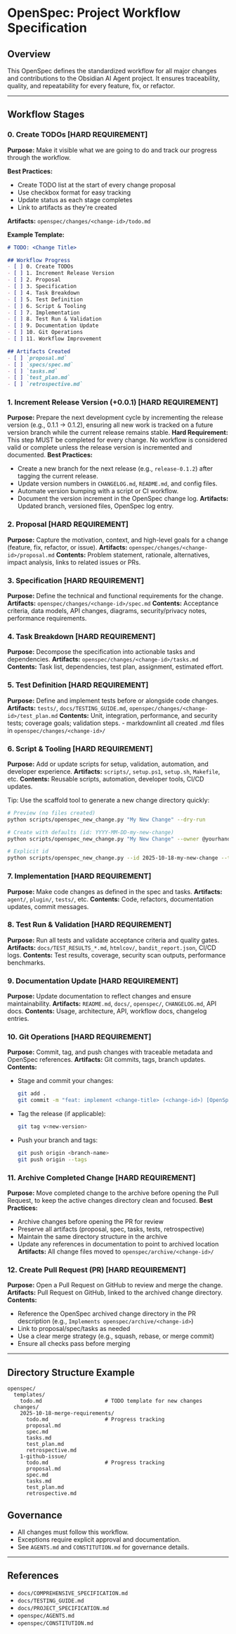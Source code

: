 # OpenSpec: Project Workflow Specification

## Overview
This OpenSpec defines the standardized workflow for all major changes and contributions to the Obsidian AI Agent project. It ensures traceability, quality, and repeatability for every feature, fix, or refactor.

---

## Workflow Stages

### 0. Create TODOs [HARD REQUIREMENT]
**Purpose:** Make it visible what we are going to do and track our progress through the workflow.

**Best Practices:**
- Create TODO list at the start of every change proposal
- Use checkbox format for easy tracking
- Update status as each stage completes
- Link to artifacts as they're created

**Artifacts:** `openspec/changes/<change-id>/todo.md`

**Example Template:**
```markdown
# TODO: <Change Title>

## Workflow Progress
- [ ] 0. Create TODOs
- [ ] 1. Increment Release Version
- [ ] 2. Proposal
- [ ] 3. Specification
- [ ] 4. Task Breakdown
- [ ] 5. Test Definition
- [ ] 6. Script & Tooling
- [ ] 7. Implementation
- [ ] 8. Test Run & Validation
- [ ] 9. Documentation Update
- [ ] 10. Git Operations
- [ ] 11. Workflow Improvement

## Artifacts Created
- [ ] `proposal.md`
- [ ] `specs/spec.md`
- [ ] `tasks.md`
- [ ] `test_plan.md`
- [ ] `retrospective.md`
```


### 1. Increment Release Version (+0.0.1) [HARD REQUIREMENT]
**Purpose:** Prepare the next development cycle by incrementing the release version (e.g., 0.1.1 → 0.1.2), ensuring all new work is tracked on a future version branch while the current release remains stable.
**Hard Requirement:** This step MUST be completed for every change. No workflow is considered valid or complete unless the release version is incremented and documented.
**Best Practices:**
- Create a new branch for the next release (e.g., `release-0.1.2`) after tagging the current release.
- Update version numbers in `CHANGELOG.md`, `README.md`, and config files.
- Automate version bumping with a script or CI workflow.
- Document the version increment in the OpenSpec change log.
**Artifacts:** Updated branch, versioned files, OpenSpec log entry.

### 2. Proposal [HARD REQUIREMENT]
**Purpose:** Capture the motivation, context, and high-level goals for a change (feature, fix, refactor, or issue).
**Artifacts:** `openspec/changes/<change-id>/proposal.md`
**Contents:** Problem statement, rationale, alternatives, impact analysis, links to related issues or PRs.

### 3. Specification [HARD REQUIREMENT]
**Purpose:** Define the technical and functional requirements for the change.
**Artifacts:** `openspec/changes/<change-id>/spec.md`
**Contents:** Acceptance criteria, data models, API changes, diagrams, security/privacy notes, performance requirements.

### 4. Task Breakdown [HARD REQUIREMENT]
**Purpose:** Decompose the specification into actionable tasks and dependencies.
**Artifacts:** `openspec/changes/<change-id>/tasks.md`
**Contents:** Task list, dependencies, test plan, assignment, estimated effort.

### 5. Test Definition [HARD REQUIREMENT]
**Purpose:** Define and implement tests before or alongside code changes.
**Artifacts:** `tests/`, `docs/TESTING_GUIDE.md`, `openspec/changes/<change-id>/test_plan.md`
**Contents:** Unit, integration, performance, and security tests; coverage goals; validation steps.
    - markdownlint all created .md files in `openspec/changes/<change-id>/`

### 6. Script & Tooling [HARD REQUIREMENT]
**Purpose:** Add or update scripts for setup, validation, automation, and developer experience.
**Artifacts:** `scripts/`, `setup.ps1`, `setup.sh`, `Makefile`, etc.
**Contents:** Reusable scripts, automation, developer tools, CI/CD updates.

Tip: Use the scaffold tool to generate a new change directory quickly:

```bash
# Preview (no files created)
python scripts/openspec_new_change.py "My New Change" --dry-run

# Create with defaults (id: YYYY-MM-DD-my-new-change)
python scripts/openspec_new_change.py "My New Change" --owner @yourhandle

# Explicit id
python scripts/openspec_new_change.py --id 2025-10-18-my-new-change --title "My New Change"
```

### 7. Implementation [HARD REQUIREMENT]
**Purpose:** Make code changes as defined in the spec and tasks.
**Artifacts:** `agent/`, `plugin/`, `tests/`, etc.
**Contents:** Code, refactors, documentation updates, commit messages.

### 8. Test Run & Validation [HARD REQUIREMENT]
**Purpose:** Run all tests and validate acceptance criteria and quality gates.
**Artifacts:** `docs/TEST_RESULTS_*.md`, `htmlcov/`, `bandit_report.json`, CI/CD logs.
**Contents:** Test results, coverage, security scan outputs, performance benchmarks.

### 9. Documentation Update [HARD REQUIREMENT]
**Purpose:** Update documentation to reflect changes and ensure maintainability.
**Artifacts:** `README.md`, `docs/`, `openspec/`, `CHANGELOG.md`, API docs.
**Contents:** Usage, architecture, API, workflow docs, changelog entries.


### 10. Git Operations [HARD REQUIREMENT]
**Purpose:** Commit, tag, and push changes with traceable metadata and OpenSpec references.
**Artifacts:** Git commits, tags, branch updates.
**Contents:**
- Stage and commit your changes:
  ```bash
  git add .
  git commit -m "feat: implement <change-title> (<change-id>) [OpenSpec]"
  ```
- Tag the release (if applicable):
  ```bash
  git tag v<new-version>
  ```
- Push your branch and tags:
  ```bash
  git push origin <branch-name>
  git push origin --tags
  ```

### 11. Archive Completed Change [HARD REQUIREMENT]
**Purpose:** Move completed change to the archive before opening the Pull Request, to keep the active changes directory clean and focused.
**Best Practices:**
- Archive changes before opening the PR for review
- Preserve all artifacts (proposal, spec, tasks, tests, retrospective)
- Maintain the same directory structure in the archive
- Update any references in documentation to point to archived location
**Artifacts:** All change files moved to `openspec/archive/<change-id>/`

### 12. Create Pull Request (PR) [HARD REQUIREMENT]
**Purpose:** Open a Pull Request on GitHub to review and merge the change.
**Artifacts:** Pull Request on GitHub, linked to the archived change directory.
**Contents:**
- Reference the OpenSpec archived change directory in the PR description (e.g., `Implements openspec/archive/<change-id>`)
- Link to proposal/spec/tasks as needed
- Use a clear merge strategy (e.g., squash, rebase, or merge commit)
- Ensure all checks pass before merging

---

## Directory Structure Example

```text
openspec/
  templates/
    todo.md                    # TODO template for new changes
  changes/
    2025-10-18-merge-requirements/
      todo.md                  # Progress tracking
      proposal.md
      spec.md
      tasks.md
      test_plan.md
      retrospective.md
    1-github-issue/
      todo.md                  # Progress tracking
      proposal.md
      spec.md
      tasks.md
      test_plan.md
      retrospective.md
```

## Governance
- All changes must follow this workflow.
- Exceptions require explicit approval and documentation.
- See `AGENTS.md` and `CONSTITUTION.md` for governance details.

---

## References
- `docs/COMPREHENSIVE_SPECIFICATION.md`
- `docs/TESTING_GUIDE.md`
- `docs/PROJECT_SPECIFICATION.md`
- `openspec/AGENTS.md`
- `openspec/CONSTITUTION.md`

